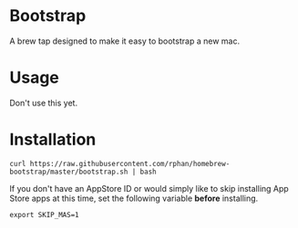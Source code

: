 # Bootstrap
A brew tap designed to make it easy to bootstrap a new mac.

# Usage
Don't use this yet.

# Installation
```
curl https://raw.githubusercontent.com/rphan/homebrew-bootstrap/master/bootstrap.sh | bash
```

If you don't have an AppStore ID or would simply like to skip installing App Store apps
at this time, set the following variable __before__ installing.
```
export SKIP_MAS=1
```
